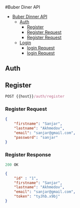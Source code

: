 #Buber Diner API

- [Buber Dinner API](#buber-dinner-api)
    - [Auth](#auth)
        - [Register](#register)
        - [Register Request](#register-request)
        - [Register Request](#register-response)
    - [Login](#login)
        - [login Request](#login-request)
        - [login Request](#login-response)

## Auth

## Register

```js
POST {{host}}/auth/register
```

### Register Request
```json
{ 
    "firstname": "Sanjar",
    "lastname": "Akhmedov",
    "email": "sanjar@gmail.com",
    "password": "sanjar"
}
```

### Register Response 

```js
200 OK
```

```json
{
    "id" : "1",
    "firstname": "Sanjar",
    "lastname": "Akhmedov",
    "email": "sanjar@gmail.com",
    "token": "tyJhb.x9bj"
}